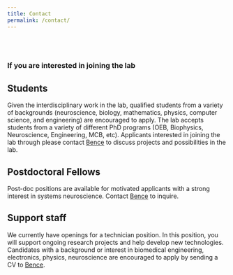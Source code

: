 ```yaml
---
title: Contact
permalink: /contact/
---
```

<br/><br/>
### **If you are interested in joining the lab**


## Students
Given the interdisciplinary work in the lab, qualified students from a variety of backgrounds (neuroscience, biology, mathematics, physics, computer science, and engineering) are encouraged to apply. The lab accepts students from a variety of different PhD programs (OEB, Biophysics, Neuroscience, Engineering, MCB, etc). Applicants interested in joining the lab through please contact [Bence](olveczky@fas.harvard.edu) to discuss projects and possibilities in the lab. 

## Postdoctoral Fellows
Post-doc positions are available for motivated applicants with a strong interest in systems neuroscience. Contact [Bence](olveczky@fas.harvard.edu) to inquire.

## Support staff
We currently have openings for a technician position. In this position, you will support ongoing research projects and help develop new technologies. Candidates with a background or interest in biomedical engineering, electronics, physics, neuroscience are encouraged to apply by sending a CV to [Bence](olveczky@fas.harvard.edu). 
